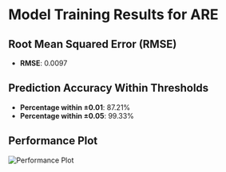 # Model Training Results for ARE

## Root Mean Squared Error (RMSE)
- **RMSE**: 0.0097

## Prediction Accuracy Within Thresholds
- **Percentage within ±0.01**: 87.21%
- **Percentage within ±0.05**: 99.33%

## Performance Plot
![Performance Plot](../imgs/ARE.png)

